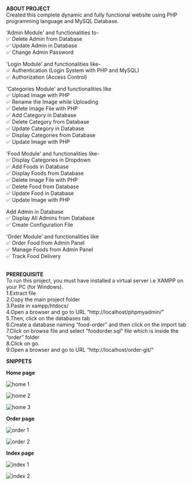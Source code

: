 **ABOUT PROJECT**</br>
Created this complete dynamic and fully functional website using PHP programming language and MySQL Database.

'Admin Module' and functionalities to-<br>
✅  Delete Admin from Database<br>
✅  Update Admin in Database<br>
✅  Change Admin Password<br>

'Login Module' and functionalities like-<br>
✅  Authentication (Login System with PHP and MySQL)<br>
✅  Authorization (Access Control)<br>

'Categories Module' and functionalities like<br>
✅  Upload Image with PHP<br>
✅  Rename the Image while Uploading<br>
✅  Delete Image File with PHP<br>
✅  Add Category in Database<br>
✅  Delete Category from Database<br>
✅  Update Category in Database<br>
✅  Display Categories from Database<br>
✅  Update Image with PHP<br>

'Food Module' and functionalities like-<br>
✅  Display Categories in Dropdown<br>
✅  Add Foods in Database<br>
✅  Display Foods from Database<br>
✅  Delete Image File with PHP<br>
✅  Delete Food from Database<br>
✅  Update Food in Database<br>
✅  Update Image with PHP<br>

Add Admin in Database<br>
✅  Display All Admins from Database<br>
✅  Create Configuration File<br>

'Order Module' and functionalities like<br>
✅  Order Food from Admin Panel<br>
✅  Manage Foods from Admin Panel<br>
✅  Track Food Delivery<br><br>


**PREREQUISITE**</br>
To run this project, you must have installed a virtual server i.e XAMPP on your PC (for Windows).<br>
1.Extract file<br>
2.Copy the main project folder<br>
3.Paste in xampp/htdocs/<br>
4.Open a browser and go to URL “http://localhost/phpmyadmin/”<br>
5.Then, click on the databases tab<br>
6.Create a database naming “food-order” and then click on the import tab<br>
7.Click on browse file and select “foodorder.sql” file which is inside the “order” folder<br>
8.Click on go.<br>
9.Open a browser and go to URL “http://localhost/order-git/”<br>

**SNIPPETS**</br>

**Home page**

![home 1](https://user-images.githubusercontent.com/86198133/226117148-cfd39539-6261-4347-a41c-11fe53ebeb04.png)


![home 2](https://user-images.githubusercontent.com/86198133/226117156-b330684a-6ec6-4671-9db4-abfa3aa76efd.png)


![home 3](https://user-images.githubusercontent.com/86198133/226118960-d478a6b5-599f-4916-94f2-967c4e0d17e2.png)

**Order page**

![order 1](https://user-images.githubusercontent.com/86198133/226118917-9bb4e508-c61e-420f-9ba3-9f46d737c50c.png)


![order 2](https://user-images.githubusercontent.com/86198133/226118904-69061fb8-65c1-430e-a763-49ed85fbc089.png)

**Index page**

![index 1](https://user-images.githubusercontent.com/86198133/226118975-a6e9cbe1-a1f0-4065-92c7-c30157f2dd7d.png)


![index 2](https://user-images.githubusercontent.com/86198133/226118998-c320e011-abb8-4334-82a5-4ba10cc15389.png)


